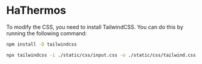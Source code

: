# HaThermos

To modify the CSS, you need to install TailwindCSS. You can do this by running the following command:

```bash
npm install -D tailwindcss
```


```bash
npx tailwindcss -i ./static/css/input.css -o ./static/css/tailwind.css --watch
```